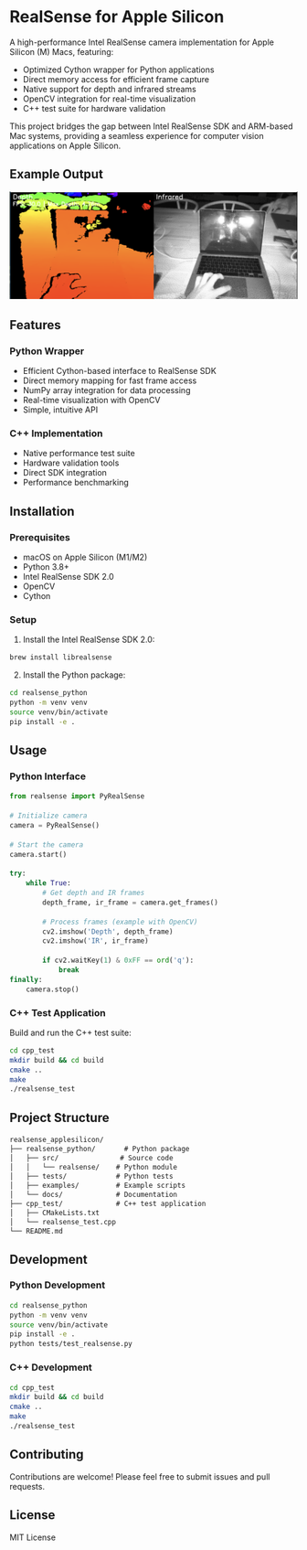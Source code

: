 # RealSense for Apple Silicon

A high-performance Intel RealSense camera implementation for Apple Silicon (M) Macs, featuring:

- Optimized Cython wrapper for Python applications
- Direct memory access for efficient frame capture
- Native support for depth and infrared streams
- OpenCV integration for real-time visualization
- C++ test suite for hardware validation

This project bridges the gap between Intel RealSense SDK and ARM-based Mac systems, providing a seamless experience for computer vision applications on Apple Silicon.

## Example Output

![Example RealSense Output](realsense_python/docs/example_image.png)

## Features

### Python Wrapper

- Efficient Cython-based interface to RealSense SDK
- Direct memory mapping for fast frame access
- NumPy array integration for data processing
- Real-time visualization with OpenCV
- Simple, intuitive API

### C++ Implementation

- Native performance test suite
- Hardware validation tools
- Direct SDK integration
- Performance benchmarking

## Installation

### Prerequisites

- macOS on Apple Silicon (M1/M2)
- Python 3.8+
- Intel RealSense SDK 2.0
- OpenCV
- Cython

### Setup

1. Install the Intel RealSense SDK 2.0:

```bash
brew install librealsense
```

2. Install the Python package:

```bash
cd realsense_python
python -m venv venv
source venv/bin/activate
pip install -e .
```

## Usage

### Python Interface

```python
from realsense import PyRealSense

# Initialize camera
camera = PyRealSense()

# Start the camera
camera.start()

try:
    while True:
        # Get depth and IR frames
        depth_frame, ir_frame = camera.get_frames()
      
        # Process frames (example with OpenCV)
        cv2.imshow('Depth', depth_frame)
        cv2.imshow('IR', ir_frame)
      
        if cv2.waitKey(1) & 0xFF == ord('q'):
            break
finally:
    camera.stop()
```

### C++ Test Application

Build and run the C++ test suite:

```bash
cd cpp_test
mkdir build && cd build
cmake ..
make
./realsense_test
```

## Project Structure

```
realsense_applesilicon/
├── realsense_python/       # Python package
│   ├── src/               # Source code
│   │   └── realsense/    # Python module
│   ├── tests/            # Python tests
│   ├── examples/         # Example scripts
│   └── docs/             # Documentation
├── cpp_test/             # C++ test application
│   ├── CMakeLists.txt
│   └── realsense_test.cpp
└── README.md
```

## Development

### Python Development

```bash
cd realsense_python
python -m venv venv
source venv/bin/activate
pip install -e .
python tests/test_realsense.py
```

### C++ Development

```bash
cd cpp_test
mkdir build && cd build
cmake ..
make
./realsense_test
```

## Contributing

Contributions are welcome! Please feel free to submit issues and pull requests.

## License

MIT License
